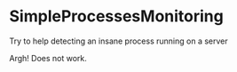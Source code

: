 # SimpleProcessesMonitoring
Try to help detecting an insane process running on a server

Argh! Does not work.
